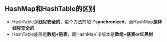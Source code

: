 ## HashMap和HashTable的区别

- HashTable是**线程安全的**，每个方法前加了**synchronized**，而HashMap**是非线程安全的**
- HashTable底层是**数组+链表**，而HashMap1.8版本是**数组+链表or红黑树**